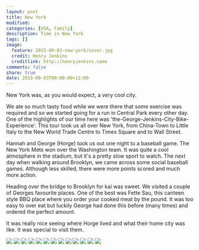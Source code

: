 ```yaml
---
layout: post
title: New York
modified:
categories: [USA, Family]
description: Time in New York
tags: []
image:
  feature: 2015-08-03-new-york/cover.jpg
  credit: Henry Jenkins
  creditlink: http://henryjenkins.name
comments: false
share: true
date: 2015-08-03T00:00:00+12:00
---
```

New York was, as you would expect, a very cool city.

We ate so much tasty food while we were there that some exercise was required
and so we started going for a run in Central Park every other day.  One of the
highlights of our time here was 'the-George-Jenkins-City-Bike-Experience'. This
tour took us all over New York, from China-Town to Little Italy to the New
World Trade Centre to Times Square and to Wall Street.

Hannah and George (Horge) took us out one night to a baseball game. The New
York Mets won over the Washington team. It was quite a cool atmosphere in the
stadium, but it's a pretty slow sport to watch. The next day when walking around
Brooklyn, we came across some social baseball games. Although less skilled,
there were more points scored and much more action.

Heading over the bridge to Brooklyn for kai was sweet. We visited a couple of
Georges favourite places. One of the best was Fette Sau, this canteen style BBQ place where you
order your cooked meat by the pound. It was too easy to over eat but luckily George had done this before (many times)
and ordered the perfect amount.

It was really nice seeing where Horge lived and what their home city was like.
It was special to visit them.

<img src="/images/2015-08-03-new-york/IMG_20150801_125700_640px.jpg">

<img src="/images/2015-08-03-new-york/IMG_20150729_125328_640px.jpg">

<img src="/images/2015-08-03-new-york/IMG_20150804_083506_640px.jpg">

<img src="/images/2015-08-03-new-york/IMG_20150801_103915_640px.jpg">

<img src="/images/2015-08-03-new-york/PANO_20150801_103736_640px.jpg">

<img src="/images/2015-08-03-new-york/IMG_20150731_134313_640px.jpg">

<img src="/images/2015-08-03-new-york/IMG_20150729_104015_640px.jpg">

<img src="/images/2015-08-03-new-york/IMG_20150801_104019_640px.jpg">

<img src="/images/2015-08-03-new-york/IMG_20150803_125330_640px.jpg">

<img src="/images/2015-08-03-new-york/IMG_20150731_191938_640px.jpg">

<img src="/images/2015-08-03-new-york/IMG_20150731_181749_640px.jpg">

<img src="/images/2015-08-03-new-york/IMG_20150801_103836_640px.jpg">

<img src="/images/2015-08-03-new-york/IMG_20150729_105424_640px.jpg">

